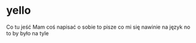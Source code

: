 # yello
Co tu jeść
Mam coś napisać o sobie
to pisze co mi się nawinie na język
no to by było na tyle
